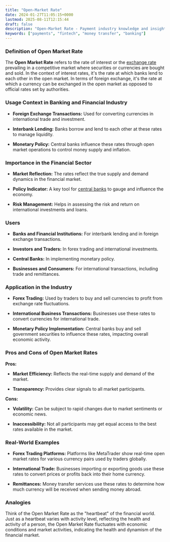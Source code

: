 ```yaml
---
title: "Open-Market Rate"
date: 2024-01-27T11:05:15+0000
lastmod: 2025-08-11T12:15:44
draft: false
description: "Open-Market Rate - Payment industry knowledge and insights"
keywords: ["payments", "fintech", "money transfer", "banking"]
---
```


### Definition of Open Market Rate

The **Open Market Rate** refers to the rate of interest or the [exchange rate](https://faisalkhanllc.xyz/resources/payments-wiki/e/exchange-rate/) prevailing in a competitive market where securities or currencies are bought and sold. In the context of interest rates, it's the rate at which banks lend to each other in the open market. In terms of foreign exchange, it's the rate at which a currency can be exchanged in the open market as opposed to official rates set by authorities.

### Usage Context in Banking and Financial Industry

- **Foreign Exchange Transactions:** Used for converting currencies in international trade and investment.

- **Interbank Lending:** Banks borrow and lend to each other at these rates to manage liquidity.

- **Monetary Policy:** Central banks influence these rates through open market operations to control money supply and inflation.

### Importance in the Financial Sector

- **Market Reflection:** The rates reflect the true supply and demand dynamics in the financial market.

- **Policy Indicator:** A key tool for [central banks](https://faisalkhanllc.xyz/resources/payments-wiki/c/central-banks/) to gauge and influence the economy.

- **Risk Management:** Helps in assessing the risk and return on international investments and loans.

### Users

- **Banks and Financial Institutions:** For interbank lending and in foreign exchange transactions.

- **Investors and Traders:** In forex trading and international investments.

- **Central Banks:** In implementing monetary policy.

- **Businesses and Consumers:** For international transactions, including trade and remittances.

### Application in the Industry

- **Forex Trading:** Used by traders to buy and sell currencies to profit from exchange rate fluctuations.

- **International Business Transactions:** Businesses use these rates to convert currencies for international trade.

- **Monetary Policy Implementation:** Central banks buy and sell government securities to influence these rates, impacting overall economic activity.

### Pros and Cons of Open Market Rates

**Pros:**

- **Market Efficiency:** Reflects the real-time supply and demand of the market.

- **Transparency:** Provides clear signals to all market participants.

**Cons:**

- **Volatility:** Can be subject to rapid changes due to market sentiments or economic news.

- **Inaccessibility:** Not all participants may get equal access to the best rates available in the market.

### Real-World Examples

- **Forex Trading Platforms:** Platforms like MetaTrader show real-time open market rates for various currency pairs used by traders globally.

- **International Trade:** Businesses importing or exporting goods use these rates to convert prices or profits back into their home currency.

- **Remittances:** Money transfer services use these rates to determine how much currency will be received when sending money abroad.

### Analogies

Think of the Open Market Rate as the "heartbeat" of the financial world. Just as a heartbeat varies with activity level, reflecting the health and activity of a person, the Open Market Rate fluctuates with economic conditions and market activities, indicating the health and dynamism of the financial market.